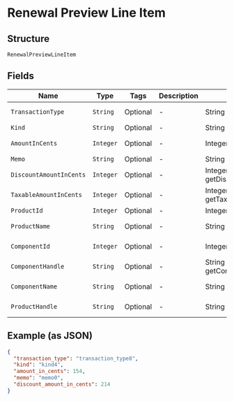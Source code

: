 
# Renewal Preview Line Item

## Structure

`RenewalPreviewLineItem`

## Fields

| Name | Type | Tags | Description | Getter | Setter |
|  --- | --- | --- | --- | --- | --- |
| `TransactionType` | `String` | Optional | - | String getTransactionType() | setTransactionType(String transactionType) |
| `Kind` | `String` | Optional | - | String getKind() | setKind(String kind) |
| `AmountInCents` | `Integer` | Optional | - | Integer getAmountInCents() | setAmountInCents(Integer amountInCents) |
| `Memo` | `String` | Optional | - | String getMemo() | setMemo(String memo) |
| `DiscountAmountInCents` | `Integer` | Optional | - | Integer getDiscountAmountInCents() | setDiscountAmountInCents(Integer discountAmountInCents) |
| `TaxableAmountInCents` | `Integer` | Optional | - | Integer getTaxableAmountInCents() | setTaxableAmountInCents(Integer taxableAmountInCents) |
| `ProductId` | `Integer` | Optional | - | Integer getProductId() | setProductId(Integer productId) |
| `ProductName` | `String` | Optional | - | String getProductName() | setProductName(String productName) |
| `ComponentId` | `Integer` | Optional | - | Integer getComponentId() | setComponentId(Integer componentId) |
| `ComponentHandle` | `String` | Optional | - | String getComponentHandle() | setComponentHandle(String componentHandle) |
| `ComponentName` | `String` | Optional | - | String getComponentName() | setComponentName(String componentName) |
| `ProductHandle` | `String` | Optional | - | String getProductHandle() | setProductHandle(String productHandle) |

## Example (as JSON)

```json
{
  "transaction_type": "transaction_type8",
  "kind": "kind4",
  "amount_in_cents": 154,
  "memo": "memo0",
  "discount_amount_in_cents": 214
}
```

